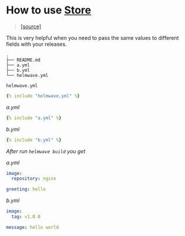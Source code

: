 # How to use [Store](https://helmwave.github.io/docs/0.18.x/yaml/#store)

> [ [source] ](https://github.com/helmwave/docs/tree/0.18.x/docs/examples/store-greeting-hello)

This is very helpful when you need to pass the same values to different fields with your releases.

```concole
.
├── README.md
├── a.yml
├── b.yml
└── helmwave.yml

```

`helmwave.yml`


```yaml
{% include "helmwave.yml" %}
```

*a.yml*

```yaml
{% include "a.yml" %}
```


*b.yml*

```yaml
{% include "b.yml" %}
```

*After run `helmwave build` you get*


*a.yml* 


```yaml
image:
  repository: nginx

greeting: hello
```

*b.yml*


```yaml
image:
  tag: v1.0.0

message: hello world
```

